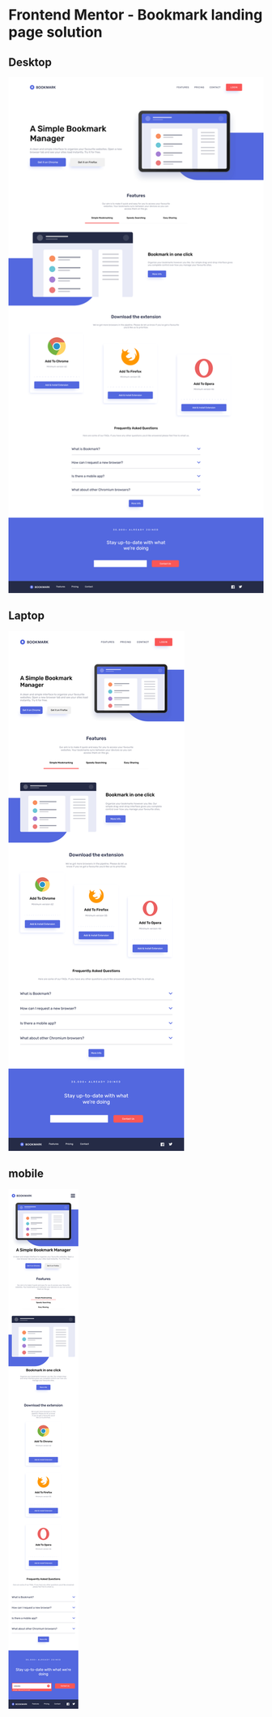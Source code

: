 # Frontend Mentor - Bookmark landing page solution

## Desktop
![](./design/desktop.png)

## Laptop
![](./design/laptop.png)

## mobile
![](./design/phone.png)